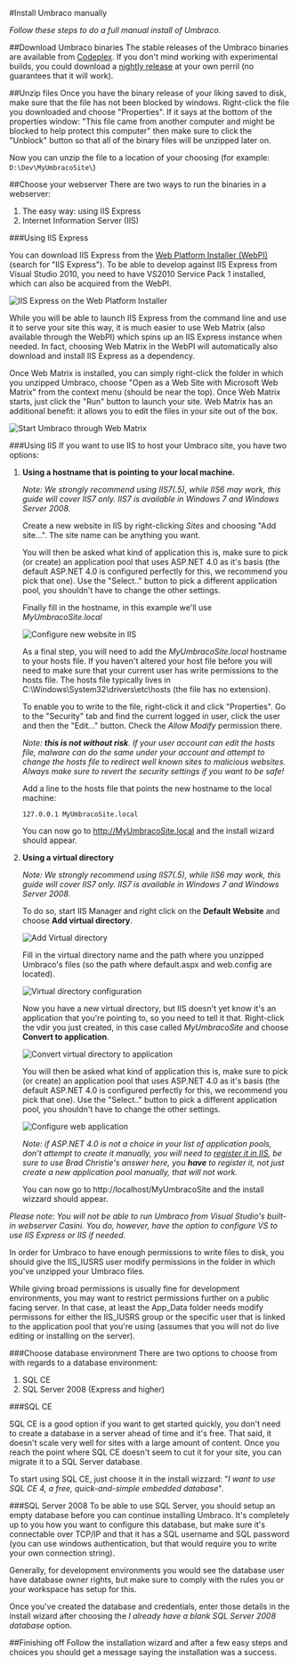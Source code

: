 #Install Umbraco manually

_Follow these steps to do a full manual install of Umbraco._

##Download Umbraco binaries
The stable releases of the Umbraco binaries are available from [Codeplex](http://umbraco.codeplex.com/releases). If you don't mind working with experimental builds, you could download a [nightly release](http://nightly.umbraco.org/) at your own perril (no guarantees that it will work).

##Unzip files
Once you have the binary release of your liking saved to disk, make sure that the file has not been blocked by windows. Right-click the file you downloaded and choose "Properties". If it says at the bottom of the properties window: "This file came from another computer and might be blocked to help protect this computer" then make sure to click the "Unblock" button so that all of the binary files will be unzipped later on.

Now you can unzip the file to a location of your choosing (for example: `D:\Dev\MyUmbracoSite\`)

##Choose your webserver
There are two ways to run the binaries in a webserver:

1. The easy way: using IIS Express
2. Internet Information Server (IIS)

###Using IIS Express

You can download IIS Express from the [Web Platform Installer (WebPI)](http://www.microsoft.com/web/downloads/platform.aspx) (search for "IIS Express"). To be able to develop against IIS Express from Visual Studio 2010, you need to have VS2010 Service Pack 1 installed, which can also be acquired from the WebPI. 

![IIS Express on the Web Platform Installer](images/Manual/2012-03-17_164508.png?raw=true)

While you will be able to launch IIS Express from the command line and use it to serve your site this way, it is much easier to use Web Matrix (also available through the WebPI) which spins up an IIS Express instance when needed. In fact, choosing Web Matrix in the WebPI will automatically also download and install IIS Express as a dependency.

Once Web Matrix is installed, you can simply right-click the folder in which you unzipped Umbraco, choose "Open as a Web Site with Microsoft Web Matrix" from the context menu (should be near the top). Once Web Matrix starts, just click the "Run" button to launch your site. Web Matrix has an additional benefit: it allows you to edit the files in your site out of the box.

![Start Umbraco through Web Matrix](images/Manual/2012-03-17_173822.png?raw=true)

###Using IIS
If you want to use IIS to host your Umbraco site, you have two options:

1. **Using a hostname that is pointing to your local machine.**

	*Note: We strongly recommend using IIS7(.5), while IIS6 may work, this guide will cover IIS7 only. IIS7 is available in Windows 7 and Windows Server 2008.*
	
	Create a new website in IIS by right-clicking *Sites* and choosing "Add site...". The site name can be anything you want.
	
	You will then be asked what kind of application this is, make sure to pick (or create) an application pool that uses ASP.NET 4.0 as it's basis (the default ASP.NET 4.0 is configured perfectly for this, we recommend you pick that one). Use the "Select.." button to pick a different application pool, you shouldn't have to change the other settings.
	
	Finally fill in the hostname, in this example we'll use *MyUmbracoSite.local*
	
	![Configure new website in IIS](images/Manual/2012-03-12_223022.png?raw=true)
	
	As a final step, you will need to add the *MyUmbracoSite.local* hostname to your hosts file. If you haven't altered your host file before you will need to make sure that your current user has write permissions to the hosts file. The hosts file typically lives in C:\Windows\System32\drivers\etc\hosts (the file has no extension).
	
	To enable you to write to the file, right-click it and click "Properties". Go to the "Security" tab and find the current logged in user, click the user and then the "Edit..." button. Check the *Allow Modify* permission there.
	
	*Note: **this is not without risk**. If your user account can edit the hosts file, malware can do the same under your account and attempt to change the hosts file to redirect well known sites to malicious websites. Always make sure to revert the security settings if you want to be safe!*
	
	Add a line to the hosts file that points the new hostname to the local machine:
	
	`127.0.0.1 MyUmbracoSite.local`
	
	You can now go to http://MyUmbracoSite.local and the install wizard should appear.
	
2. **Using a virtual directory**
	
	*Note: We strongly recommend using IIS7(.5), while IIS6 may work, this guide will cover IIS7 only. IIS7 is available in Windows 7 and Windows Server 2008.*
	
	To do so, start IIS Manager and right click on the **Default Website** and choose **Add virtual directory**.
	
	![Add Virtual directory](images/Manual/2012-03-12_204006.png?raw=true)
	
	Fill in the virtual directory name and the path where you unzipped Umbraco's files (so the path where default.aspx and web.config are located).
	
	![Virtual directory configuration](images/Manual/2012-03-12_204144.png?raw=true)
	
	Now you have a new virtual directory, but IIS doesn't yet know it's an application that you're pointing to, so you need to tell it that. Right-click the vdir you just created, in this case called *MyUmbracoSite* and choose **Convert to application**.
	
	![Convert virtual directory to application](images/Manual/2012-03-12_204429.png?raw=true)
	
	You will then be asked what kind of application this is, make sure to pick (or create) an application pool that uses ASP.NET 4.0 as it's basis (the default ASP.NET 4.0 is configured perfectly for this, we recommend you pick that one). Use the "Select.." button to pick a different application pool, you shouldn't have to change the other settings.
	
	![Configure web application](images/Manual/2012-03-12_204433.png?raw=true)
	
	*Note: if ASP.NET 4.0 is not a choice in your list of application pools, don't attempt to create it manually, you will need to [register it in IIS](http://stackoverflow.com/questions/4890245/how-to-add-asp-net-4-0-as-application-pool-on-iis-7-windows-7#answer-4890368), be sure to use Brad Christie's answer here, you **have** to register it, not just create a new application pool manually, that will not work.*
	
	You can now go to http://localhost/MyUmbracoSite and the install wizzard should appear.
	
*Please note: You will not be able to run Umbraco from Visual Studio's built-in webserver Casini. You do, however, have the option to configure VS to use IIS Express or IIS if needed.*

In order for Umbraco to have enough permissions to write files to disk, you should give the IIS_IUSRS user modify permissions in the folder in which you've unzipped your Umbraco files. 

While giving broad permissions is usually fine for development environments, you may want to restrict permissions further on a public facing server. In that case, at least the App\_Data folder needs modify permissons for either the IIS_IUSRS group or the specific user that is linked to the application pool that you're using (assumes that you will not do live editing or installing on the server).

###Choose database environment
There are two options to choose from with regards to a database environment:

1. SQL CE
2. SQL Server 2008 (Express and higher)

###SQL CE

SQL CE is a good option if you want to get started quickly, you don't need to create a database in a server ahead of time and it's free. That said, it doesn't scale very well for sites with a large amount of content. Once you reach the point where SQL CE doesn't seem to cut it for your site, you can migrate it to a SQL Server database.

To start using SQL CE, just choose it in the install wizzard: "*I want to use SQL CE 4, a free, quick-and-simple embedded database*".

###SQL Server 2008
To be able to use SQL Server, you should setup an empty database before you can continue installing Umbraco. It's completely up to you how you want to configure this database, but make sure it's connectable over TCP/IP and that it has a SQL username and SQL password (you can use windows authentication, but that would require you to write your own connection string). 

Generally, for development environments you would see the database user have database owner rights, but make sure to comply with the rules you or your workspace has setup for this.

Once you've created the database and credentials, enter those details in the install wizard after choosing the *I already have a blank SQL Server 2008 database* option. 

##Finishing off
Follow the installation wizard and after a few easy steps and choices you should get a message saying the installation was a success.